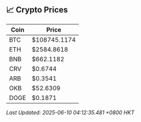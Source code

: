 ## 📈 Crypto Prices

| Coin | Price |
| ---- | ----- |
| BTC | $108745.1174 |
| ETH | $2584.8618 |
| BNB | $662.1182 |
| CRV | $0.6744 |
| ARB | $0.3541 |
| OKB | $52.6309 |
| DOGE | $0.1871 |

_Last Updated: 2025-06-10 04:12:35.481 +0800 HKT_